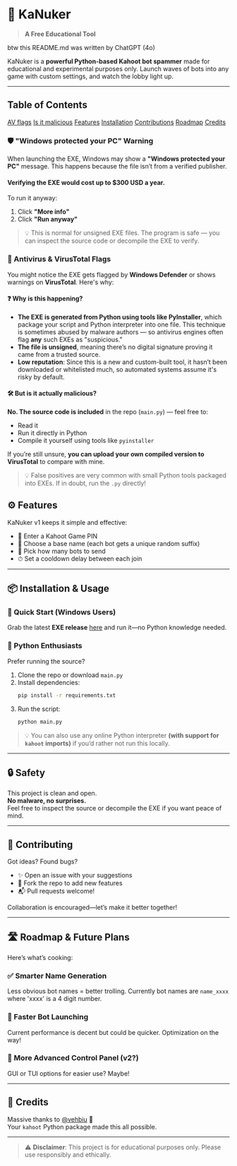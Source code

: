 # 🎯 KaNuker

> **A Free Educational Tool**

btw this README.md was written by ChatGPT (4o)

KaNuker is a **powerful Python-based Kahoot bot spammer** made for educational and experimental purposes only. Launch waves of bots into any game with custom settings, and watch the lobby light up.

---

## Table of Contents

[AV flags](https://github.com/ILikeCodingg5565/KaNuker/edit/main/README.md#%EF%B8%8F-windows-protected-your-pc-warning)
[Is it malicious](https://github.com/ILikeCodingg5565/KaNuker/blob/main/README.md#%EF%B8%8F-but-is-it-actually-malicious)
[Features](https://github.com/ILikeCodingg5565/KaNuker/blob/main/README.md#%EF%B8%8F-features)
[Installation](https://github.com/ILikeCodingg5565/KaNuker/blob/main/README.md#-installation--usage)
[Contributions](https://github.com/ILikeCodingg5565/KaNuker/blob/main/README.md#-contributing)
[Roadmap](https://github.com/ILikeCodingg5565/KaNuker/blob/main/README.md#-roadmap--future-plans)
[Credits](https://github.com/ILikeCodingg5565/KaNuker/blob/main/README.md#-credits)

### 🛡️ "Windows protected your PC" Warning

When launching the EXE, Windows may show a **"Windows protected your PC"** message. This happens because the file isn’t from a verified publisher.
#### Verifying the EXE would cost up to $300 USD a year.

To run it anyway:
1. Click **"More info"**
2. Click **"Run anyway"**

> 💡 This is normal for unsigned EXE files. The program is safe — you can inspect the source code or decompile the EXE to verify.

### 🧪 Antivirus & VirusTotal Flags

You might notice the EXE gets flagged by **Windows Defender** or shows warnings on **VirusTotal**. Here's why:

#### ❓ Why is this happening?

- **The EXE is generated from Python using tools like PyInstaller**, which package your script and Python interpreter into one file. This technique is sometimes abused by malware authors — so antivirus engines often flag **any** such EXEs as "suspicious."
- **The file is unsigned**, meaning there’s no digital signature proving it came from a trusted source.
- **Low reputation**: Since this is a new and custom-built tool, it hasn’t been downloaded or whitelisted much, so automated systems assume it's risky by default.

#### 🛠️ But is it actually malicious?

**No. The source code is included** in the repo (`main.py`) — feel free to:
- Read it
- Run it directly in Python
- Compile it yourself using tools like `pyinstaller`

If you’re still unsure, **you can upload your own compiled version to VirusTotal** to compare with mine.

> 💡 False positives are very common with small Python tools packaged into EXEs. If in doubt, run the `.py` directly!



## ⚙️ Features

KaNuker v1 keeps it simple and effective:
- 🔢 Enter a Kahoot Game PIN  
- 🧠 Choose a base name (each bot gets a unique random suffix)  
- 🤖 Pick how many bots to send  
- ⏱ Set a cooldown delay between each join  

---

## 📦 Installation & Usage

### 🔁 Quick Start (Windows Users)

Grab the latest **EXE release** [here](https://github.com/ILikeCodingg5565/KaNuker/releases) and run it—no Python knowledge needed.

### 🐍 Python Enthusiasts

Prefer running the source?

1. Clone the repo or download `main.py`
2. Install dependencies:
   ```bash
   pip install -r requirements.txt
   ```
3. Run the script:
   ```bash
   python main.py
   ```

> 💡 You can also use any online Python interpreter **(with support for `kahoot` imports)** if you’d rather not run this locally.

---

## 🔒 Safety

This project is clean and open.  
**No malware, no surprises.**  
Feel free to inspect the source or decompile the EXE if you want peace of mind.

---

## 🤝 Contributing

Got ideas? Found bugs?  
- ✨ Open an issue with your suggestions  
- 🔀 Fork the repo to add new features  
- 📬 Pull requests welcome!

Collaboration is encouraged—let’s make it better together!

---

## 🛣 Roadmap & Future Plans

Here’s what’s cooking:

### ✅ Smarter Name Generation  
Less obvious bot names = better trolling.
Currently bot names are `name_xxxx` where 'xxxx' is a 4 digit number.

### 🚀 Faster Bot Launching  
Current performance is decent but could be quicker. Optimization on the way!

### 📡 More Advanced Control Panel (v2?)  
GUI or TUI options for easier use? Maybe!

---

## 🙌 Credits

Massive thanks to [@vehbiu](https://github.com/vehbiu) 💖  
Your `kahoot` Python package made this all possible.

---

> ⚠️ **Disclaimer**: This project is for educational purposes only. Please use responsibly and ethically.
